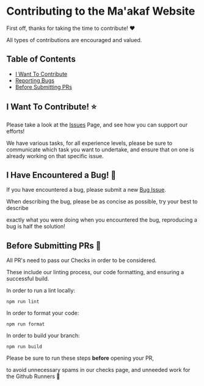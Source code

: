 # Contributing to the Ma'akaf Website

First off, thanks for taking the time to contribute! ❤️ 

All types of contributions are encouraged and valued.

## Table of Contents

- [I Want To Contribute](#i-want-to-contribute-)
- [Reporting Bugs](#i-have-encountered-a-bug-)
- [Before Submitting PRs](#before-submitting-prs-)


## I Want To Contribute! ⭐
Please take a look at the [Issues](https://github.com/Maakaf/maakaf-website/issues) Page, and see how you can support our efforts!

We have various tasks, for all experience levels, 
please be sure to communicate which task you want to undertake,
and ensure that on one is already working on that specific issue.
<br/>

## I Have Encountered a Bug! 🐛
If you have encountered a bug, please submit a new [Bug Issue](https://github.com/Maakaf/maakaf-website/issues/new?assignees=&labels=bug%2Ctriage&projects=&template=bug.yml).

When describing the bug, please be as concise as possible, try your best to describe 

exactly what you were doing when you encountered the bug, reproducing a bug is half the solution!
<br/>

## Before Submitting PRs 🚨
All PR's need to pass our Checks in order to be considered.

These include our linting process, our code formatting, and ensuring a successful build.

In order to run a lint locally:

`npm run lint`

In order to format your code:

`npm run format`

In order to build your branch:

`npm run build`

Please be sure to run these steps __before__ opening your PR,

to avoid unnecessary spams in our checks page, and unneeded work for the Github Runners 🏃